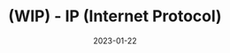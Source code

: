 ---
title: "(WIP) - IP (Internet Protocol)"
excerpt: ""

categories:
  - Protocol

toc: false
toc_sticky: false

date: 2023-01-22
last_modified_at: 2023-01-22
---